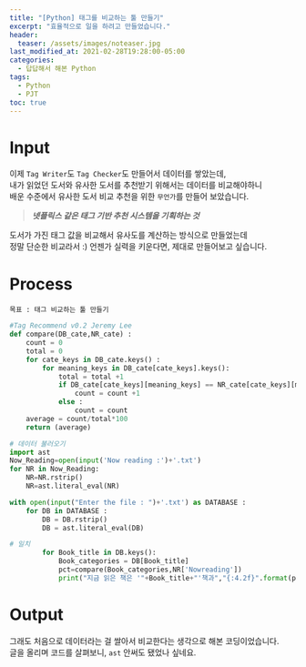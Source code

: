 ```yaml
---
title: "[Python] 태그를 비교하는 툴 만들기"
excerpt: "효율적으로 일을 하려고 만들었습니다."
header:
  teaser: /assets/images/noteaser.jpg
last_modified_at: 2021-02-28T19:28:00-05:00
categories:
  - 답답해서 해본 Python
tags:
  - Python
  - PJT
toc: true
---
```


Input
=====

이제 `Tag Writer`도 `Tag Checker`도 만들어서 데이터를 쌓았는데,   
내가 읽었던 도서와 유사한 도서를 추천받기 위해서는 데이터를 비교해야하니   
배운 수준에서 유사한 도서 비교 추천을 위한 `무언가`를 만들어 보았습니다.  

> **_넷플릭스 같은 태그 기반 추천 시스템을 기획하는 것_**

도서가 가진 태그 값을 비교해서 유사도를 계산하는 방식으로 만들었는데   
정말 단순한 비교라서 :) 언젠가 실력을 키운다면, 제대로 만들어보고 싶습니다.   


Process
=====
```
목표 : 태그 비교하는 툴 만들기
```
```python
#Tag Recommend v0.2 Jeremy Lee
def compare(DB_cate,NR_cate) :
	count = 0
	total = 0
	for cate_keys in DB_cate.keys() :
		for meaning_keys in DB_cate[cate_keys].keys():
			total = total +1
			if DB_cate[cate_keys][meaning_keys] == NR_cate[cate_keys][meaning_keys] :
				count = count +1
			else :
				count = count
	average = count/total*100
	return (average)		

# 데이터 불러오기
import ast
Now_Reading=open(input('Now reading :')+'.txt')
for NR in Now_Reading:
	NR=NR.rstrip()
	NR=ast.literal_eval(NR)

with open(input("Enter the file : ")+'.txt') as DATABASE :
	for DB in DATABASE :
		DB = DB.rstrip()
		DB = ast.literal_eval(DB)

# 일치
		for Book_title in DB.keys():
			Book_categories = DB[Book_title]
			pct=compare(Book_categories,NR['Nowreading'])
			print("지금 읽은 책은 '"+Book_title+"'책과","{:4.2f}".format(pct),'% 유사합니다.')
```   


Output
=====
그래도 처음으로 데이터라는 걸 쌀아서 비교한다는 생각으로 해본 코딩이었습니다.   
글을 올리며 코드를 살펴보니, `ast` 안써도 됐었나 싶네요.
